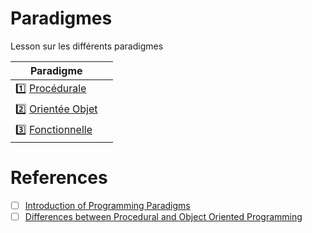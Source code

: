 # Paradigmes


Lesson sur les différents paradigmes

| Paradigme |  |
|-----------|--|
| :one: [Procédurale](procedurale) | |
| :two: [Orientée Objet](oo) | |
| :three: [Fonctionnelle](fonctionnelle) | |


# References

- [ ] [Introduction of Programming Paradigms](https://www.geeksforgeeks.org/introduction-of-programming-paradigms/)
- [ ] [Differences between Procedural and Object Oriented Programming](https://www.geeksforgeeks.org/differences-between-procedural-and-object-oriented-programming/)
